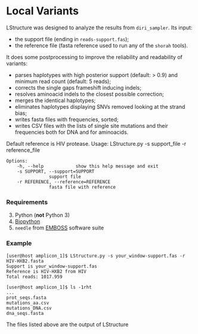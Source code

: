 Local Variants
======

LStructure was designed to analyze the results from `diri_sampler`. Its input:

- the support file (ending in `reads-support.fas`);
- the reference file (fasta reference used to run any of the `shorah` tools).

It does some postprocessing to improve the reliability and readability of
variants:

- parses haplotypes with high posterior support (default: > 0.9) and minimum
  read count (default: 5 reads);
- corrects the single gaps frameshift inducing indels;
- resolves aminoacid indels to the closest possible correction;
- merges the identical haplotypes;
- eliminates haplotypes displaying SNVs removed looking at the strand bias;
- writes fasta files with frequencies, sorted;
- writes CSV files with the lists of single site mutations and their
  frequencies both for DNA and for aminoacids.

Default reference is HIV protease.
    Usage: LStructure.py -s support_file -r reference_file

    Options:
        -h, --help            show this help message and exit
        -s SUPPORT, --support=SUPPORT
                    support file
        -r REFERENCE, --reference=REFERENCE
                    fasta file with reference

### Requirements
3. Python (**not** Python 3)
1. [Biopython](http://biopython.org/)
2. `needle` from [EMBOSS](http://emboss.sourceforge.net/) software suite

### Example
    [user@host amplicon_1]$ LStructure.py -s your_window-support.fas -r HIV-HXB2.fasta
    Support is your_window-support.fas
    Reference is HIV-HXB2 from HIV
    Total reads: 1017.959

    [user@host amplicon_1]$ ls -1rht
    ...
    prot_seqs.fasta
    mutations_aa.csv
    mutations_DNA.csv
    dna_seqs.fasta

The files listed above are the output of LStructure
